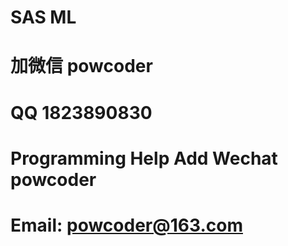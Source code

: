 # SAS ML
# 加微信 powcoder

# QQ 1823890830

# Programming Help Add Wechat powcoder

# Email: powcoder@163.com

